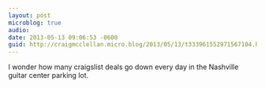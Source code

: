 ```yaml
---
layout: post
microblog: true
audio: 
date: 2013-05-13 09:06:53 -0600
guid: http://craigmcclellan.micro.blog/2013/05/13/t333961552971567104.html
---
```

I wonder how many craigslist deals go down every day in the Nashville guitar center parking lot.
